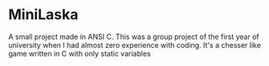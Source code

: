 # MiniLaska
A small project made in ANSI C.
This was a group project of the first year of university when I had almost zero experience with coding.
It's a chesser like game written in C with only static variables
